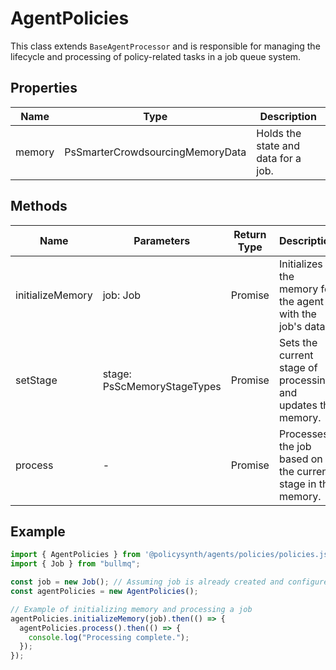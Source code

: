 # AgentPolicies

This class extends `BaseAgentProcessor` and is responsible for managing the lifecycle and processing of policy-related tasks in a job queue system.

## Properties

| Name   | Type                | Description                           |
|--------|---------------------|---------------------------------------|
| memory | PsSmarterCrowdsourcingMemoryData    | Holds the state and data for a job.   |

## Methods

| Name             | Parameters            | Return Type | Description                                                                 |
|------------------|-----------------------|-------------|-----------------------------------------------------------------------------|
| initializeMemory | job: Job              | Promise<void> | Initializes the memory for the agent with the job's data.                   |
| setStage         | stage: PsScMemoryStageTypes | Promise<void> | Sets the current stage of processing and updates the memory.                |
| process          | -                     | Promise<void> | Processes the job based on the current stage in the memory.                 |

## Example

```typescript
import { AgentPolicies } from '@policysynth/agents/policies/policies.js';
import { Job } from "bullmq";

const job = new Job(); // Assuming job is already created and configured elsewhere
const agentPolicies = new AgentPolicies();

// Example of initializing memory and processing a job
agentPolicies.initializeMemory(job).then(() => {
  agentPolicies.process().then(() => {
    console.log("Processing complete.");
  });
});
```